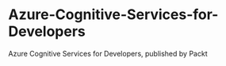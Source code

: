 # Azure-Cognitive-Services-for-Developers
Azure Cognitive Services for Developers, published by Packt
